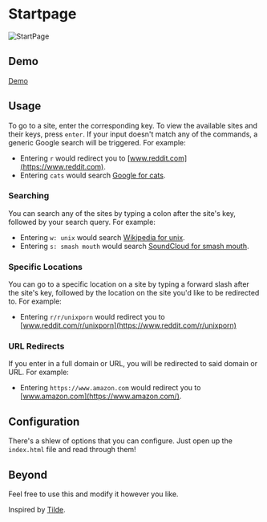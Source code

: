 # Startpage 

![StartPage](https://raw.githubusercontent.com/moraisaugusto/startpage/master/images/demo.png)


## Demo

[Demo](https://cdn.rawgit.com/aflavio/startpage/master/index.html)

## Usage

To go to a site, enter the corresponding key. To view the available sites and their keys, press `enter`. If your input doesn't match any of the commands, a generic Google search will be triggered. For example:

* Entering `r` would redirect you to [www.reddit.com](https://www.reddit.com).
* Entering `cats` would search [Google for cats](https://www.google.com/search?q=cats).

### Searching

You can search any of the sites by typing a colon after the site's key, followed by your search query. For example:

* Entering `w: unix` would search [Wikipedia for unix](https://en.wikipedia.org/wiki/Unix).
* Entering `s: smash mouth` would search [SoundCloud for smash mouth](https://soundcloud.com/search?q=smash%20mouth).

### Specific Locations

You can go to a specific location on a site by typing a forward slash after the site's key, followed by the location on the site you'd like to be redirected to. For example:

* Entering `r/r/unixporn` would redirect you to [www.reddit.com/r/unixporn](https://www.reddit.com/r/unixporn)

### URL Redirects

If you enter in a full domain or URL, you will be redirected to said domain or URL. For example:

* Entering `https://www.amazon.com` would redirect you to [www.amazon.com](https://www.amazon.com/).

## Configuration

There's a shlew of options that you can configure. Just open up the `index.html` file and read through them!

## Beyond

Feel free to use this and modify it however you like.

Inspired by [Tilde](https://cadejscroggins.github.io/tilde/).
